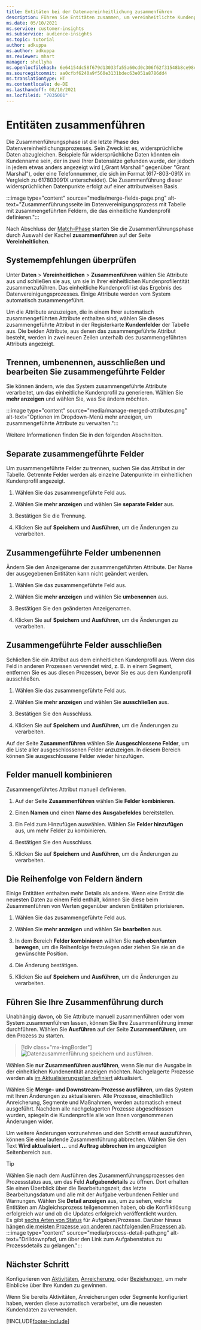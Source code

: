 ```yaml
---
title: Entitäten bei der Datenvereinheitlichung zusammenführen
description: Führen Sie Entitäten zusammen, um vereinheitlichte Kundenprofile zu erstellen.
ms.date: 05/10/2021
ms.service: customer-insights
ms.subservice: audience-insights
ms.topic: tutorial
author: adkuppa
ms.author: adkuppa
ms.reviewer: mhart
manager: shellyha
ms.openlocfilehash: 6e64154dc58f679d13033fa55a60cd0c306f62f31548b8ce98ea1ed5f423b3e9
ms.sourcegitcommit: aa0cfbf6240a9f560e3131bdec63e051a8786dd4
ms.translationtype: HT
ms.contentlocale: de-DE
ms.lasthandoff: 08/10/2021
ms.locfileid: "7035001"
---
```

# <a name="merge-entities"></a>Entitäten zusammenführen

Die Zusammenführungsphase ist die letzte Phase des Datenvereinheitlichungsprozesses. Sein Zweck ist es, widersprüchliche Daten abzugleichen. Beispiele für widersprüchliche Daten könnten ein Kundenname sein, der in zwei Ihrer Datensätze gefunden wurde, der jedoch in jedem etwas anders angezeigt wird („Grant Marshall“ gegenüber "Grant Marshal"), oder eine Telefonnummer, die sich im Format (617-803-091X im Vergleich zu 617803091X unterscheidet). Die Zusammenführung dieser widersprüchlichen Datenpunkte erfolgt auf einer attributweisen Basis.

:::image type="content" source="media/merge-fields-page.png" alt-text="Zusammenführungsseite im Datenvereinigungsprozess mit Tabelle mit zusammengeführten Feldern, die das einheitliche Kundenprofil definieren.":::

Nach Abschluss der [Match-Phase](match-entities.md) starten Sie die Zusammenführungsphase durch Auswahl der Kachel **zusammenführen** auf der Seite **Vereinheitlichen**.

## <a name="review-system-recommendations"></a>Systemempfehlungen überprüfen

Unter **Daten** > **Vereinheitlichen** > **Zusammenführen** wählen Sie Attribute aus und schließen sie aus, um sie in Ihrer einheitlichen Kundenprofilentität zusammenzuführen. Das einheitliche Kundenprofil ist das Ergebnis des Datenvereinigungsprozesses. Einige Attribute werden vom System automatisch zusammengeführt.

Um die Attribute anzuzeigen, die in einem Ihrer automatisch zusammengeführten Attribute enthalten sind, wählen Sie dieses zusammengeführte Attribut in der Registerkarte **Kundenfelder** der Tabelle aus. Die beiden Attribute, aus denen das zusammengeführte Attribut besteht, werden in zwei neuen Zeilen unterhalb des zusammengeführten Attributs angezeigt.

## <a name="separate-rename-exclude-and-edit-merged-fields"></a>Trennen, umbenennen, ausschließen und bearbeiten Sie zusammengeführte Felder

Sie können ändern, wie das System zusammengeführte Attribute verarbeitet, um das einheitliche Kundenprofil zu generieren. Wählen Sie **mehr anzeigen** und wählen Sie, was Sie ändern möchten.

:::image type="content" source="media/manage-merged-attributes.png" alt-text="Optionen im Dropdown-Menü mehr anzeigen, um zusammengeführte Attribute zu verwalten.":::

Weitere Informationen finden Sie in den folgenden Abschnitten.

## <a name="separate-merged-fields"></a>Separate zusammengeführte Felder

Um zusammengeführte Felder zu trennen, suchen Sie das Attribut in der Tabelle. Getrennte Felder werden als einzelne Datenpunkte im einheitlichen Kundenprofil angezeigt. 

1. Wählen Sie das zusammengeführte Feld aus.
  
1. Wählen Sie **mehr anzeigen** und wählen Sie **separate Felder** aus.
 
1. Bestätigen Sie die Trennung.

1. Klicken Sie auf **Speichern** und **Ausführen**, um die Änderungen zu verarbeiten.

## <a name="rename-merged-fields"></a>Zusammengeführte Felder umbenennen

Ändern Sie den Anzeigename der zusammengeführten Attribute. Der Name der ausgegebenen Entitäten kann nicht geändert werden.

1. Wählen Sie das zusammengeführte Feld aus.
  
1. Wählen Sie **mehr anzeigen** und wählen Sie **umbenennen** aus.

1. Bestätigen Sie den geänderten Anzeigenamen. 

1. Klicken Sie auf **Speichern** und **Ausführen**, um die Änderungen zu verarbeiten.

## <a name="exclude-merged-fields"></a>Zusammengeführte Felder ausschließen

Schließen Sie ein Attribut aus dem einheitlichen Kundenprofil aus. Wenn das Feld in anderen Prozessen verwendet wird, z. B. in einem Segment, entfernen Sie es aus diesen Prozessen, bevor Sie es aus dem Kundenprofil ausschließen. 

1. Wählen Sie das zusammengeführte Feld aus.
  
1. Wählen Sie **mehr anzeigen** und wählen Sie **ausschließen** aus.

1. Bestätigen Sie den Ausschluss.

1. Klicken Sie auf **Speichern** und **Ausführen**, um die Änderungen zu verarbeiten. 

Auf der Seite **Zusammenführen** wählen Sie **Ausgeschlossene Felder**, um die Liste aller ausgeschlossenen Felder anzuzeigen. In diesem Bereich können Sie ausgeschlossene Felder wieder hinzufügen.

## <a name="manually-combine-fields"></a>Felder manuell kombinieren

Zusammengeführtes Attribut manuell definieren. 

1. Auf der Seite **Zusammenführen** wählen Sie **Felder kombinieren**.

1. Einen **Namen** und einen **Name des Ausgabefeldes** bereitstellen.

1. Ein Feld zum Hinzufügen auswählen. Wählen Sie **Felder hinzufügen** aus, um mehr Felder zu kombinieren.

1. Bestätigen Sie den Ausschluss.

1. Klicken Sie auf **Speichern** und **Ausführen**, um die Änderungen zu verarbeiten. 

## <a name="change-the-order-of-fields"></a>Die Reihenfolge von Feldern ändern

Einige Entitäten enthalten mehr Details als andere. Wenn eine Entität die neuesten Daten zu einem Feld enthält, können Sie diese beim Zusammenführen von Werten gegenüber anderen Entitäten priorisieren.

1. Wählen Sie das zusammengeführte Feld aus.
  
1. Wählen Sie **mehr anzeigen** und wählen Sie **bearbeiten** aus.

1. In dem Bereich **Felder kombinieren** wählen Sie **nach oben/unten bewegen**, um die Reihenfolge festzulegen oder ziehen Sie sie an die gewünschte Position.

1. Die Änderung bestätigen.

1. Klicken Sie auf **Speichern** und **Ausführen**, um die Änderungen zu verarbeiten.

## <a name="run-your-merge"></a>Führen Sie Ihre Zusammenführung durch

Unabhängig davon, ob Sie Attribute manuell zusammenführen oder vom System zusammenführen lassen, können Sie Ihre Zusammenführung immer durchführen. Wählen Sie **Ausführen** auf der Seite **Zusammenführen**, um den Prozess zu starten.

> [!div class="mx-imgBorder"]
> ![Datenzusammenführung speichern und ausführen.](media/configure-data-merge-save-run.png "Datenzusammenführung Speichern und Ausführen")

Wählen Sie **nur Zusammenführen ausführen**, wenn Sie nur die Ausgabe in der einheitlichen Kundenentität anzeigen möchten. Nachgelagerte Prozesse werden als [im Aktualisierungsplan definiert](system.md#schedule-tab) aktualisiert.

Wählen Sie **Merge- und Downstream-Prozesse ausführen**, um das System mit Ihren Änderungen zu aktualisieren. Alle Prozesse, einschließlich Anreicherung, Segmente und Maßnahmen, werden automatisch erneut ausgeführt. Nachdem alle nachgelagerten Prozesse abgeschlossen wurden, spiegeln die Kundenprofile alle von Ihnen vorgenommenen Änderungen wider.

Um weitere Änderungen vorzunehmen und den Schritt erneut auszuführen, können Sie eine laufende Zusammenführung abbrechen. Wählen Sie den Text **Wird aktualisiert ...** und **Auftrag abbrechen**  im angezeigten Seitenbereich aus.

> [!TIP]
> Wählen Sie nach dem Ausführen des Zusammenführungsprozesses den Prozessstatus aus, um das Feld **Aufgabendetails** zu öffnen. Dort erhalten Sie einen Überblick über die Bearbeitungszeit, das letzte Bearbeitungsdatum und alle mit der Aufgabe verbundenen Fehler und Warnungen. Wählen Sie **Detail anzeigen** aus, um zu sehen, welche Entitäten am Abgleichsprozess teilgenommen haben, ob die Konfliktlösung erfolgreich war und ob die Updates erfolgreich veröffentlicht wurden.  
> Es gibt [sechs Arten von Status](system.md#status-types) für Aufgaben/Prozesse. Darüber hinaus [hängen die meisten Prozesse von anderen nachfolgenden Prozessen ab](system.md#refresh-policies).  
> :::image type="content" source="media/process-detail-path.png" alt-text="Drilldownpfad, um über den Link zum Aufgabenstatus zu Prozessdetails zu gelangen.":::

## <a name="next-step"></a>Nächster Schritt

Konfigurieren von [Aktivitäten](activities.md), [Anreicherung](enrichment-hub.md), oder [Beziehungen](relationships.md), um mehr Einblicke über Ihre Kunden zu gewinnen.

Wenn Sie bereits Aktivitäten, Anreicherungen oder Segmente konfiguriert haben, werden diese automatisch verarbeitet, um die neuesten Kundendaten zu verwenden.

[!INCLUDE[footer-include](../includes/footer-banner.md)]
